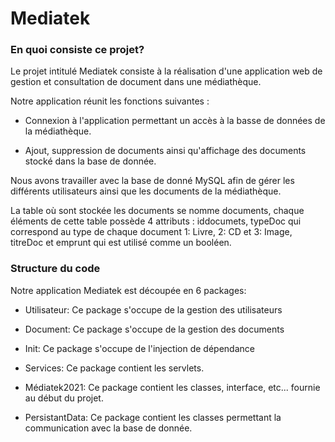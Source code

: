 # Mediatek

### En quoi consiste ce projet?


Le projet intitulé Mediatek consiste à la réalisation d'une application web de gestion et consultation de document dans une médiathèque.

Notre application réunit les fonctions suivantes :

  * Connexion à l'application permettant un accès à la basse de données de la médiathèque.
  
 * Ajout, suppression de documents ainsi qu'affichage des documents stocké dans la base de donnée.
  
Nous avons travailler avec la base de donné MySQL afin de gérer les différents utilisateurs ainsi que les documents de la médiathèque.

La table où sont stockée les documents se nomme documents, chaque éléments de cette table possède 4 attributs : iddocumets, typeDoc qui correspond au type de chaque document 1: Livre, 2: CD et 3: Image, titreDoc et emprunt qui est utilisé comme un booléen.

### Structure du code

Notre application Mediatek est découpée en 6 packages:

  * Utilisateur: Ce package s'occupe de la gestion des utilisateurs
  
  * Document: Ce package s'occupe de la gestion des documents
  
  * Init: Ce package s'occupe de l'injection de dépendance
  
  * Services: Ce package contient les servlets.
  
  * Médiatek2021: Ce package contient les classes, interface, etc... fournie au début du projet.

  * PersistantData: Ce package contient les classes permettant la communication avec la base de donnée.



